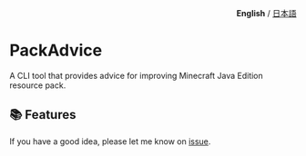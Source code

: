 <p align="right"><b>English</b> / <a href="README.ja.md">日本語</a> </p>

# PackAdvice

A CLI tool that provides advice for improving Minecraft Java Edition resource pack.

## 📚 Features

If you have a good idea, please let me know on [issue](https://github.com/sya-ri/PackAdvice/issues/new?template=new-feature.md).
